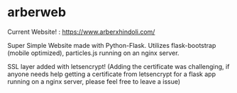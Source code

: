 # arberweb
Current Website! : https://www.arberxhindoli.com/


Super Simple Website made with Python-Flask. Utilizes flask-bootstrap (mobile optimized), particles.js running on an nginx server.  

SSL layer added with letsencrypt! (Adding the certificate was challenging, if anyone needs help getting a certificate from letsencrypt for a flask app running on a nginx server, please feel free to leave a issue)

